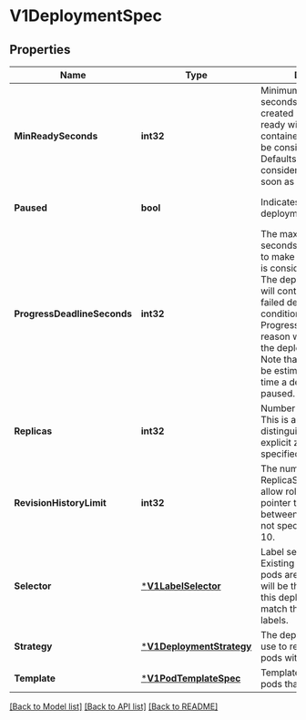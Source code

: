 # V1DeploymentSpec

## Properties
Name | Type | Description | Notes
------------ | ------------- | ------------- | -------------
**MinReadySeconds** | **int32** | Minimum number of seconds for which a newly created pod should be ready without any of its container crashing, for it to be considered available. Defaults to 0 (pod will be considered available as soon as it is ready) | [optional] [default to null]
**Paused** | **bool** | Indicates that the deployment is paused. | [optional] [default to null]
**ProgressDeadlineSeconds** | **int32** | The maximum time in seconds for a deployment to make progress before it is considered to be failed. The deployment controller will continue to process failed deployments and a condition with a ProgressDeadlineExceeded reason will be surfaced in the deployment status. Note that progress will not be estimated during the time a deployment is paused. Defaults to 600s. | [optional] [default to null]
**Replicas** | **int32** | Number of desired pods. This is a pointer to distinguish between explicit zero and not specified. Defaults to 1. | [optional] [default to null]
**RevisionHistoryLimit** | **int32** | The number of old ReplicaSets to retain to allow rollback. This is a pointer to distinguish between explicit zero and not specified. Defaults to 10. | [optional] [default to null]
**Selector** | [***V1LabelSelector**](v1.LabelSelector.md) | Label selector for pods. Existing ReplicaSets whose pods are selected by this will be the ones affected by this deployment. It must match the pod template&#39;s labels. | [default to null]
**Strategy** | [***V1DeploymentStrategy**](v1.DeploymentStrategy.md) | The deployment strategy to use to replace existing pods with new ones. | [optional] [default to null]
**Template** | [***V1PodTemplateSpec**](v1.PodTemplateSpec.md) | Template describes the pods that will be created. | [default to null]

[[Back to Model list]](../README.md#documentation-for-models) [[Back to API list]](../README.md#documentation-for-api-endpoints) [[Back to README]](../README.md)


